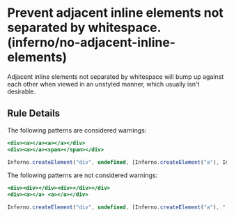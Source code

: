# Prevent adjacent inline elements not separated by whitespace. (inferno/no-adjacent-inline-elements)

Adjacent inline elements not separated by whitespace will bump up against each
other when viewed in an unstyled manner, which usually isn't desirable.

## Rule Details

The following patterns are considered warnings:

```jsx
<div><a></a><a></a></div>
<div><a></a><span></span></div>

Inferno.createElement("div", undefined, [Inferno.createElement("a"), Inferno.createElement("span")]);
```

The following patterns are not considered warnings:

```jsx
<div><div></div><div></div></div>
<div><a></a> <a></a></div>

Inferno.createElement("div", undefined, [Inferno.createElement("a"), " ", Inferno.createElement("a")]);
```
